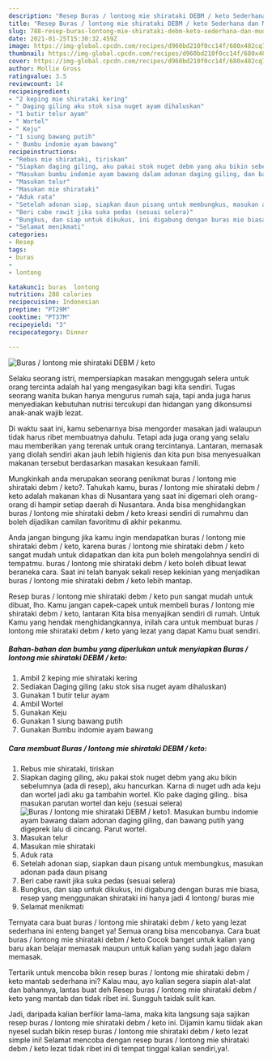 ```yaml
---
description: "Resep Buras / lontong mie shirataki DEBM / keto Sederhana dan Mudah Dibuat"
title: "Resep Buras / lontong mie shirataki DEBM / keto Sederhana dan Mudah Dibuat"
slug: 788-resep-buras-lontong-mie-shirataki-debm-keto-sederhana-dan-mudah-dibuat
date: 2021-01-25T15:30:32.459Z
image: https://img-global.cpcdn.com/recipes/d960bd210f0cc14f/680x482cq70/buras-lontong-mie-shirataki-debm-keto-foto-resep-utama.jpg
thumbnail: https://img-global.cpcdn.com/recipes/d960bd210f0cc14f/680x482cq70/buras-lontong-mie-shirataki-debm-keto-foto-resep-utama.jpg
cover: https://img-global.cpcdn.com/recipes/d960bd210f0cc14f/680x482cq70/buras-lontong-mie-shirataki-debm-keto-foto-resep-utama.jpg
author: Mollie Gross
ratingvalue: 3.5
reviewcount: 14
recipeingredient:
- "2 keping mie shirataki kering"
- " Daging giling aku stok sisa nuget ayam dihaluskan"
- "1 butir telur ayam"
- " Wortel"
- " Keju"
- "1 siung bawang putih"
- " Bumbu indomie ayam bawang"
recipeinstructions:
- "Rebus mie shirataki, tiriskan"
- "Siapkan daging giling, aku pakai stok nuget debm yang aku bikin sebelumnya (ada di resep), aku hancurkan. Karna di nuget udh ada keju dan wortel jadi aku ga tambahin wortel. Klo pake daging giling.. bisa masukan parutan wortel dan keju (sesuai selera)"
- "Masukan bumbu indomie ayam bawang dalam adonan daging giling, dan bawang putih yang digeprek lalu di cincang. Parut wortel."
- "Masukan telur"
- "Masukan mie shirataki"
- "Aduk rata"
- "Setelah adonan siap, siapkan daun pisang untuk membungkus, masukan adonan pada daun pisang"
- "Beri cabe rawit jika suka pedas (sesuai selera)"
- "Bungkus, dan siap untuk dikukus, ini digabung dengan buras mie biasa, resep yang menggunakan shirataki ini hanya jadi 4 lontong/ buras mie"
- "Selamat menikmati"
categories:
- Resep
tags:
- buras
- 
- lontong

katakunci: buras  lontong 
nutrition: 288 calories
recipecuisine: Indonesian
preptime: "PT29M"
cooktime: "PT37M"
recipeyield: "3"
recipecategory: Dinner

---
```



![Buras / lontong mie shirataki DEBM / keto](https://img-global.cpcdn.com/recipes/d960bd210f0cc14f/680x482cq70/buras-lontong-mie-shirataki-debm-keto-foto-resep-utama.jpg)

Selaku seorang istri, mempersiapkan masakan menggugah selera untuk orang tercinta adalah hal yang mengasyikan bagi kita sendiri. Tugas seorang  wanita bukan hanya mengurus rumah saja, tapi anda juga harus menyediakan kebutuhan nutrisi tercukupi dan hidangan yang dikonsumsi anak-anak wajib lezat.

Di waktu  saat ini, kamu sebenarnya bisa mengorder masakan jadi walaupun tidak harus ribet membuatnya dahulu. Tetapi ada juga orang yang selalu mau memberikan yang terenak untuk orang tercintanya. Lantaran, memasak yang diolah sendiri akan jauh lebih higienis dan kita pun bisa menyesuaikan makanan tersebut berdasarkan masakan kesukaan famili. 



Mungkinkah anda merupakan seorang penikmat buras / lontong mie shirataki debm / keto?. Tahukah kamu, buras / lontong mie shirataki debm / keto adalah makanan khas di Nusantara yang saat ini digemari oleh orang-orang di hampir setiap daerah di Nusantara. Anda bisa menghidangkan buras / lontong mie shirataki debm / keto kreasi sendiri di rumahmu dan boleh dijadikan camilan favoritmu di akhir pekanmu.

Anda jangan bingung jika kamu ingin mendapatkan buras / lontong mie shirataki debm / keto, karena buras / lontong mie shirataki debm / keto sangat mudah untuk didapatkan dan kita pun boleh mengolahnya sendiri di tempatmu. buras / lontong mie shirataki debm / keto boleh dibuat lewat beraneka cara. Saat ini telah banyak sekali resep kekinian yang menjadikan buras / lontong mie shirataki debm / keto lebih mantap.

Resep buras / lontong mie shirataki debm / keto pun sangat mudah untuk dibuat, lho. Kamu jangan capek-capek untuk membeli buras / lontong mie shirataki debm / keto, lantaran Kita bisa menyajikan sendiri di rumah. Untuk Kamu yang hendak menghidangkannya, inilah cara untuk membuat buras / lontong mie shirataki debm / keto yang lezat yang dapat Kamu buat sendiri.

<!--inarticleads1-->

##### Bahan-bahan dan bumbu yang diperlukan untuk menyiapkan Buras / lontong mie shirataki DEBM / keto:

1. Ambil 2 keping mie shirataki kering
1. Sediakan  Daging giling (aku stok sisa nuget ayam dihaluskan)
1. Gunakan 1 butir telur ayam
1. Ambil  Wortel
1. Gunakan  Keju
1. Gunakan 1 siung bawang putih
1. Gunakan  Bumbu indomie ayam bawang




<!--inarticleads2-->

##### Cara membuat Buras / lontong mie shirataki DEBM / keto:

1. Rebus mie shirataki, tiriskan
1. Siapkan daging giling, aku pakai stok nuget debm yang aku bikin sebelumnya (ada di resep), aku hancurkan. Karna di nuget udh ada keju dan wortel jadi aku ga tambahin wortel. Klo pake daging giling.. bisa masukan parutan wortel dan keju (sesuai selera)
<img src="https://img-global.cpcdn.com/steps/70f286e4cd1f7045/160x128cq70/buras-lontong-mie-shirataki-debm-keto-langkah-memasak-2-foto.jpg" alt="Buras / lontong mie shirataki DEBM / keto">1. Masukan bumbu indomie ayam bawang dalam adonan daging giling, dan bawang putih yang digeprek lalu di cincang. Parut wortel.
1. Masukan telur
1. Masukan mie shirataki
1. Aduk rata
1. Setelah adonan siap, siapkan daun pisang untuk membungkus, masukan adonan pada daun pisang
1. Beri cabe rawit jika suka pedas (sesuai selera)
1. Bungkus, dan siap untuk dikukus, ini digabung dengan buras mie biasa, resep yang menggunakan shirataki ini hanya jadi 4 lontong/ buras mie
1. Selamat menikmati




Ternyata cara buat buras / lontong mie shirataki debm / keto yang lezat sederhana ini enteng banget ya! Semua orang bisa mencobanya. Cara buat buras / lontong mie shirataki debm / keto Cocok banget untuk kalian yang baru akan belajar memasak maupun untuk kalian yang sudah jago dalam memasak.

Tertarik untuk mencoba bikin resep buras / lontong mie shirataki debm / keto mantab sederhana ini? Kalau mau, ayo kalian segera siapin alat-alat dan bahannya, lantas buat deh Resep buras / lontong mie shirataki debm / keto yang mantab dan tidak ribet ini. Sungguh taidak sulit kan. 

Jadi, daripada kalian berfikir lama-lama, maka kita langsung saja sajikan resep buras / lontong mie shirataki debm / keto ini. Dijamin kamu tiidak akan nyesel sudah bikin resep buras / lontong mie shirataki debm / keto lezat simple ini! Selamat mencoba dengan resep buras / lontong mie shirataki debm / keto lezat tidak ribet ini di tempat tinggal kalian sendiri,ya!.

